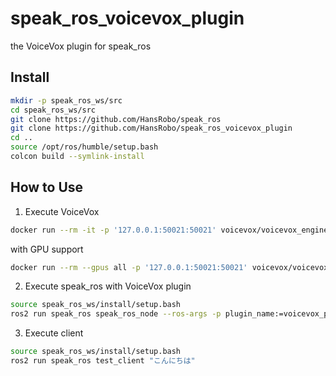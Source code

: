 # speak_ros_voicevox_plugin

the VoiceVox plugin for speak_ros

## Install

```bash
mkdir -p speak_ros_ws/src
cd speak_ros_ws/src
git clone https://github.com/HansRobo/speak_ros
git clone https://github.com/HansRobo/speak_ros_voicevox_plugin
cd ..
source /opt/ros/humble/setup.bash
colcon build --symlink-install
```
## How to Use

1. Execute VoiceVox

```bash
docker run --rm -it -p '127.0.0.1:50021:50021' voicevox/voicevox_engine:cpu-ubuntu20.04-latest
```

with GPU support
```bash
docker run --rm --gpus all -p '127.0.0.1:50021:50021' voicevox/voicevox_engine:nvidia-ubuntu20.04-latest
```

2. Execute speak_ros with VoiceVox plugin

```bash
source speak_ros_ws/install/setup.bash
ros2 run speak_ros speak_ros_node --ros-args -p plugin_name:=voicevox_plugin::VoiceVoxPlugin
```

3. Execute client

```bash
source speak_ros_ws/install/setup.bash
ros2 run speak_ros test_client "こんにちは"
```
